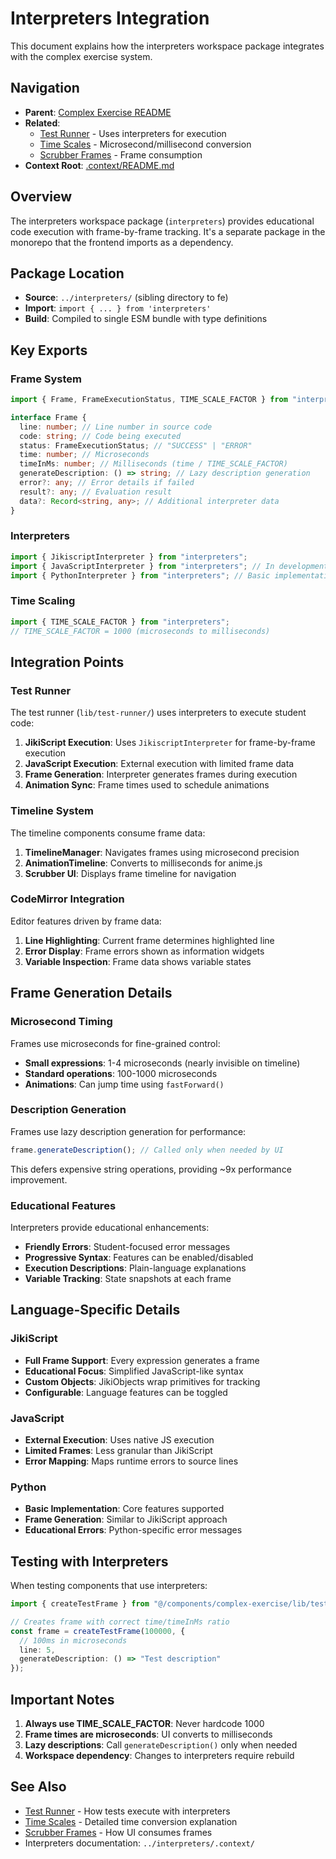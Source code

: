 # Interpreters Integration

This document explains how the interpreters workspace package integrates with the complex exercise system.

## Navigation

- **Parent**: [Complex Exercise README](./README.md)
- **Related**:
  - [Test Runner](./test-runner.md) - Uses interpreters for execution
  - [Time Scales](./time-scales.md) - Microsecond/millisecond conversion
  - [Scrubber Frames](./scrubber-frames.md) - Frame consumption
- **Context Root**: [.context/README.md](../README.md)

## Overview

The interpreters workspace package (`interpreters`) provides educational code execution with frame-by-frame tracking. It's a separate package in the monorepo that the frontend imports as a dependency.

## Package Location

- **Source**: `../interpreters/` (sibling directory to fe)
- **Import**: `import { ... } from 'interpreters'`
- **Build**: Compiled to single ESM bundle with type definitions

## Key Exports

### Frame System

```typescript
import { Frame, FrameExecutionStatus, TIME_SCALE_FACTOR } from "interpreters";

interface Frame {
  line: number; // Line number in source code
  code: string; // Code being executed
  status: FrameExecutionStatus; // "SUCCESS" | "ERROR"
  time: number; // Microseconds
  timeInMs: number; // Milliseconds (time / TIME_SCALE_FACTOR)
  generateDescription: () => string; // Lazy description generation
  error?: any; // Error details if failed
  result?: any; // Evaluation result
  data?: Record<string, any>; // Additional interpreter data
}
```

### Interpreters

```typescript
import { JikiscriptInterpreter } from "interpreters";
import { JavaScriptInterpreter } from "interpreters"; // In development
import { PythonInterpreter } from "interpreters"; // Basic implementation
```

### Time Scaling

```typescript
import { TIME_SCALE_FACTOR } from "interpreters";
// TIME_SCALE_FACTOR = 1000 (microseconds to milliseconds)
```

## Integration Points

### Test Runner

The test runner (`lib/test-runner/`) uses interpreters to execute student code:

1. **JikiScript Execution**: Uses `JikiscriptInterpreter` for frame-by-frame execution
2. **JavaScript Execution**: External execution with limited frame data
3. **Frame Generation**: Interpreter generates frames during execution
4. **Animation Sync**: Frame times used to schedule animations

### Timeline System

The timeline components consume frame data:

1. **TimelineManager**: Navigates frames using microsecond precision
2. **AnimationTimeline**: Converts to milliseconds for anime.js
3. **Scrubber UI**: Displays frame timeline for navigation

### CodeMirror Integration

Editor features driven by frame data:

1. **Line Highlighting**: Current frame determines highlighted line
2. **Error Display**: Frame errors shown as information widgets
3. **Variable Inspection**: Frame data shows variable states

## Frame Generation Details

### Microsecond Timing

Frames use microseconds for fine-grained control:

- **Small expressions**: 1-4 microseconds (nearly invisible on timeline)
- **Standard operations**: 100-1000 microseconds
- **Animations**: Can jump time using `fastForward()`

### Description Generation

Frames use lazy description generation for performance:

```typescript
frame.generateDescription(); // Called only when needed by UI
```

This defers expensive string operations, providing ~9x performance improvement.

### Educational Features

Interpreters provide educational enhancements:

- **Friendly Errors**: Student-focused error messages
- **Progressive Syntax**: Features can be enabled/disabled
- **Execution Descriptions**: Plain-language explanations
- **Variable Tracking**: State snapshots at each frame

## Language-Specific Details

### JikiScript

- **Full Frame Support**: Every expression generates a frame
- **Educational Focus**: Simplified JavaScript-like syntax
- **Custom Objects**: JikiObjects wrap primitives for tracking
- **Configurable**: Language features can be toggled

### JavaScript

- **External Execution**: Uses native JS execution
- **Limited Frames**: Less granular than JikiScript
- **Error Mapping**: Maps runtime errors to source lines

### Python

- **Basic Implementation**: Core features supported
- **Frame Generation**: Similar to JikiScript approach
- **Educational Errors**: Python-specific error messages

## Testing with Interpreters

When testing components that use interpreters:

```typescript
import { createTestFrame } from "@/components/complex-exercise/lib/test-utils/createTestFrame";

// Creates frame with correct time/timeInMs ratio
const frame = createTestFrame(100000, {
  // 100ms in microseconds
  line: 5,
  generateDescription: () => "Test description"
});
```

## Important Notes

1. **Always use TIME_SCALE_FACTOR**: Never hardcode 1000
2. **Frame times are microseconds**: UI converts to milliseconds
3. **Lazy descriptions**: Call `generateDescription()` only when needed
4. **Workspace dependency**: Changes to interpreters require rebuild

## See Also

- [Test Runner](./test-runner.md) - How tests execute with interpreters
- [Time Scales](./time-scales.md) - Detailed time conversion explanation
- [Scrubber Frames](./scrubber-frames.md) - How UI consumes frames
- Interpreters documentation: `../interpreters/.context/`
